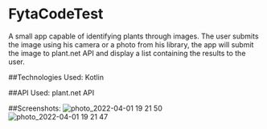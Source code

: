 # FytaCodeTest
A small app capable of identifying plants through images.
The user submits the image using his camera or a photo from his library, the app will submit the
image to plant.net API and display a list containing the results to the user.

##Technologies Used: 
Kotlin

##API Used:
plant.net API


##Screenshots:
![photo_2022-04-01 19 21 50](https://user-images.githubusercontent.com/54769106/161311959-b123df8a-5f54-4a52-a04f-1a21efea9525.jpeg)
![photo_2022-04-01 19 21 47](https://user-images.githubusercontent.com/54769106/161311964-d1c03468-a397-414a-8757-bf9e215f7a9a.jpeg)

